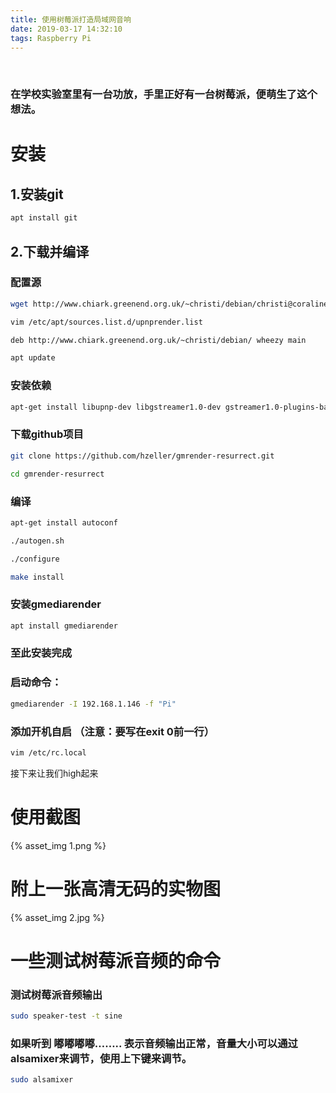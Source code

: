 ```yaml
---
title: 使用树莓派打造局域网音响
date: 2019-03-17 14:32:10
tags: Raspberry Pi
---
```


<br>

### 在学校实验室里有一台功放，手里正好有一台树莓派，便萌生了这个想法。
# 安装
## 1.安装git
``` bash
apt install git
```
## 2.下载并编译
### 配置源
``` bash
wget http://www.chiark.greenend.org.uk/~christi/debian/christi@coraline.org.gpg.key

vim /etc/apt/sources.list.d/upnprender.list

deb http://www.chiark.greenend.org.uk/~christi/debian/ wheezy main

apt update
```
### 安装依赖
``` bash
apt-get install libupnp-dev libgstreamer1.0-dev gstreamer1.0-plugins-base gstreamer1.0-plugins-good gstreamer1.0-plugins-bad gstreamer1.0-plugins-ugly gstreamer1.0-alsa
```
### 下载github项目
``` bash
git clone https://github.com/hzeller/gmrender-resurrect.git

cd gmrender-resurrect
```
### 编译
``` bash
apt-get install autoconf

./autogen.sh

./configure

make install

```
### 安装gmediarender
``` bash
apt install gmediarender
```
### 至此安装完成
### 启动命令：
``` bash
gmediarender -I 192.168.1.146 -f "Pi"
```
### 添加开机自启 （注意：要写在exit 0前一行）
``` bash
vim /etc/rc.local
```
接下来让我们high起来
# 使用截图
{% asset_img 1.png  %}
# 附上一张高清无码的实物图
{% asset_img 2.jpg  %}
# 一些测试树莓派音频的命令
### 测试树莓派音频输出
``` bash
sudo speaker-test -t sine
```
### 如果听到 嘟嘟嘟嘟…….. 表示音频输出正常，音量大小可以通过alsamixer来调节，使用上下键来调节。
``` bash
sudo alsamixer
```